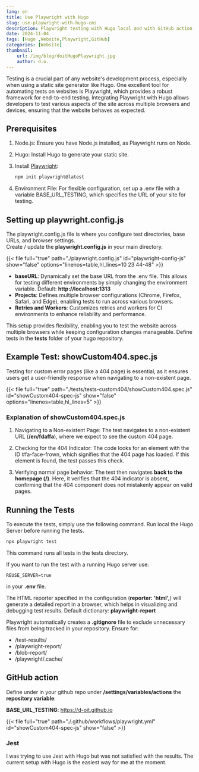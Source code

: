 ```yaml
---
lang: en
title: Use Playwright with Hugo
slug: use-playwright-with-hugo-cms
description: Playwright testing with Hugo local and with GitHub action
date: 2024-11-04
tags: [Hugo ,Website,Playwright,GitHub]
categories: [Website]
thumbnail:
    url: /img/blog/doitHugoPlaywright.jpg
    author: d.o.
---
```


Testing is a crucial part of any website's development process, especially when using a static site generator like Hugo.
One excellent tool for automating tests on websites is Playwright, which provides a robust framework for end-to-end testing.
Integrating Playwright with Hugo allows developers to test various aspects of the site across multiple browsers and devices, ensuring that the website behaves as expected.

## Prerequisites

1. Node.js: Ensure you have Node.js installed, as Playwright runs on Node.

2. Hugo: Install Hugo to generate your static site.

3. Install [Playwright](https://playwright.dev/docs/intro#installing-playwright):

    ```bash
    npm init playwright@latest
    ```

4. Environment File: For flexible configuration, set up a .env file with a variable BASE_URL_TESTING, which specifies the URL of your site for testing.

## Setting up playwright.config.js

The playwright.config.js file is where you configure test directories, base URLs, and browser settings.  
Create / update the **playwright.config.js** in your main directory.

{{< file full="true" path="./playwright.config.js" id="playwright-config-js" show="false" options="linenos=table,hl_lines=10 23 44-48" >}}

- **baseURL**: Dynamically set the base URL from the .env file. This allows for testing different environments by simply changing the environment variable. Default: **http://localhost:1313**
- **Projects**: Defines multiple browser configurations (Chrome, Firefox, Safari, and Edge), enabling tests to run across various browsers.
- **Retries and Workers**: Customizes retries and workers for CI environments to enhance reliability and performance.

This setup provides flexibility, enabling you to test the website across multiple browsers while keeping configuration changes manageable.
Define tests in the **tests** folder of your hugo repository.

## Example Test: showCustom404.spec.js

Testing for custom error pages (like a 404 page) is essential, as it ensures users get a user-friendly response when navigating to a non-existent page.

{{< file full="true" path="./tests/tests-custom404/showCustom404.spec.js" id="showCustom404-spec-js" show="false" options="linenos=table,hl_lines=5" >}}

### Explanation of showCustom404.spec.js

1. Navigating to a Non-existent Page: The test navigates to a non-existent URL (**/en/fdaffa**), where we expect to see the custom 404 page.

2. Checking for the 404 Indicator: The code looks for an element with the ID #fa-face-frown, which signifies that the 404 page has loaded. If this element is found, the test passes this check.

3. Verifying normal page behavior: The test then navigates **back to the homepage (/)**. Here, it verifies that the 404 indicator is absent, confirming that the 404 component does not mistakenly appear on valid pages.

## Running the Tests

To execute the tests, simply use the following command. Run local the Hugo Server before running the tests.

```bash
npx playwright test
```

This command runs all tests in the tests directory.

If you want to run the test with a running Hugo server use:

`REUSE_SERVER=true`

in your **.env** file.

The HTML reporter specified in the configuration (**reporter: 'html',**) will generate a detailed report in a browser, which helps in visualizing and debugging test results. Default dictionary: **playwright-report**

Playwright automatically creates a **.gitignore** file to exclude unnecessary files from being tracked in your repository.
Ensure for:

- /test-results/
- /playwright-report/
- /blob-report/
- /playwright/.cache/

## GitHub action

Define under in your github repo under **/settings/variables/actions** the **repository variable**:

**BASE_URL_TESTING**: https://d-oit.github.io

{{< file full="true" path="./.github/workflows/playwright.yml" id="showCustom404-spec-js" show="false" >}}

### Jest

I was trying to use Jest with Hugo but was not satisfied with the results. The current setup with Hugo is the easiest way for me at the moment.
